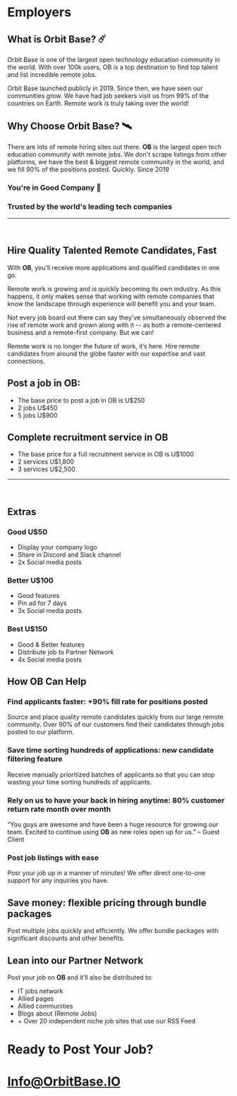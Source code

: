 # Employers

## What is Orbit Base? ☄️

Orbit Base is one of the largest open technology education community in the world. With over 100k users, OB is a top destination to find top talent and list incredible remote jobs.

Orbit Base launched publicly in 2019. Since then, we have seen our communities grow. We have had job seekers visit us from 99% of the countries on Earth. Remote work is truly taking over the world!

## Why Choose Orbit Base? 🛰️

There are lots of remote hiring sites out there. **OB** is the largest open tech education community with remote jobs. We don't scrape listings from other platforms, we have the best & biggest remote community in the world, and we fill 90% of the positions posted. Quickly. Since 2019

### You're in Good Company 👾

### Trusted by the world's leading tech companies

<hr />
<br />

## Hire Quality Talented Remote Candidates, Fast

With **OB**, you’ll receive more applications and qualified candidates in one go.

Remote work is growing and is quickly becoming its own industry. As this happens, it only makes sense that working with remote companies that know the landscape through experience will benefit you and your team.

Not every job board out there can say they’ve simultaneously observed the rise of remote work and grown along with it -- as both a remote-centered business and a remote-first company. But we can!

Remote work is no longer the future of work, it’s here. Hire remote candidates from around the globe faster with our expertise and vast connections.

## Post a job in **OB**:

- The base price to post a job in OB is U$250
- 2 jobs U$450
- 5 jobs U$900

## Complete recruitment service in **OB**

- The base price for a full recruitment service in OB is U$1000
- 2 services U$1,800
- 3 services U$2,500

<hr />
<br />

## Extras

### Good U$50

- Display your company logo
- Share in Discord and Slack channel
- 2x Social media posts

### Better U$100

- Good features
- Pin ad for 7 days
- 3x Social media posts

### Best U$150

- Good & Better features
- Distribute job to Partner Network
- 4x Social media posts

## How **OB** Can Help

### Find applicants faster: +90% fill rate for positions posted

Source and place quality remote candidates quickly from our large remote community. Over 90% of our customers find their candidates through jobs posted to our platform.

### Save time sorting hundreds of applications: new candidate filtering feature

Receive manually prioritized batches of applicants so that you can stop wasting your time sorting hundreds of applicants.

### Rely on us to have your back in hiring anytime: 80% customer return rate month over month

“You guys are awesome and have been a huge resource for growing our team. Excited to continue using **OB** as new roles open up for us."
– Guest Client

### Post job listings with ease

Posr your job up in a manner of minutes! We offer direct one-to-one support for any inquiries you have.

## Save money: flexible pricing through bundle packages

Post multiple jobs quickly and efficiently. We offer bundle packages with significant discounts and other benefits.

## Lean into our Partner Network

Post your job on **OB** and it’ll also be distributed to:

- IT jobs network
- Allied pages
- Allied communities
- Blogs about (Remote Jobs)
- \+ Over 20 independent niche job sites that use our RSS Feed

# Ready to Post Your Job?

# Info@OrbitBase.IO
